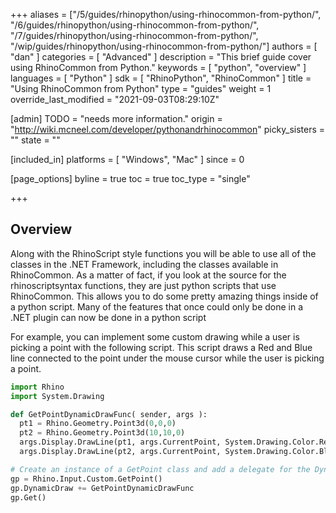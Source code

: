 +++
aliases = ["/5/guides/rhinopython/using-rhinocommon-from-python/", "/6/guides/rhinopython/using-rhinocommon-from-python/", "/7/guides/rhinopython/using-rhinocommon-from-python/", "/wip/guides/rhinopython/using-rhinocommon-from-python/"]
authors = [ "dan" ]
categories = [ "Advanced" ]
description = "This brief guide cover using RhinoCommon from Python."
keywords = [ "python", "overview" ]
languages = [ "Python" ]
sdk = [ "RhinoPython", "RhinoCommon" ]
title = "Using RhinoCommon from Python"
type = "guides"
weight = 1
override_last_modified = "2021-09-03T08:29:10Z"

[admin]
TODO = "needs more information."
origin = "http://wiki.mcneel.com/developer/pythonandrhinocommon"
picky_sisters = ""
state = ""

[included_in]
platforms = [ "Windows", "Mac" ]
since = 0

[page_options]
byline = true
toc = true
toc_type = "single"

+++

 
## Overview

Along with the RhinoScript style functions you will be able to use all of the classes in the .NET Framework, including the classes available in RhinoCommon.  As a matter of fact, if you look at the source for the rhinoscriptsyntax functions, they are just python scripts that use RhinoCommon.  This allows you to do some pretty amazing things inside of a python script. Many of the features that once could only be done in a .NET plugin can now be done in a python script

For example, you can implement some custom drawing while a user is picking a point with the following script.  This script draws a Red and Blue line connected to the point under the mouse cursor while the user is picking a point.

```py
import Rhino
import System.Drawing

def GetPointDynamicDrawFunc( sender, args ):
  pt1 = Rhino.Geometry.Point3d(0,0,0)
  pt2 = Rhino.Geometry.Point3d(10,10,0)
  args.Display.DrawLine(pt1, args.CurrentPoint, System.Drawing.Color.Red, 2)
  args.Display.DrawLine(pt2, args.CurrentPoint, System.Drawing.Color.Blue, 2)

# Create an instance of a GetPoint class and add a delegate for the DynamicDraw event
gp = Rhino.Input.Custom.GetPoint()
gp.DynamicDraw += GetPointDynamicDrawFunc
gp.Get()
```
